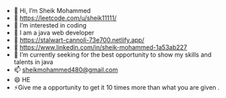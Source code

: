 - 👋 Hi, I’m Sheik Mohammed
- 🎉 https://leetcode.com/u/sheik11111/
- 👀 I’m interested in coding
- 🌱 I am a java web developer
- 🥳 https://stalwart-cannoli-73e700.netlify.app/
- 📱 https://www.linkedin.com/in/sheik-mohammed-1a53ab227
- 💞️ I’m currently seeking for the best opportunity to show my skills and talents in java
- 📫 sheikmohammed480@gmail.com 
- 😄 HE
- ⚡Give me a opportunity to get it 10 times more than what you are given .

<!---
SheikMohammed480/SheikMohammed480 is a ✨ special ✨ repository because its `README.md` (this file) appears on your GitHub profile.
You can click the Preview link to take a look at your changes.
--->
